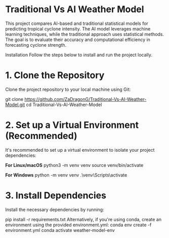 # Traditional Vs AI Weather Model

This project compares AI-based and traditional statistical models for predicting tropical cyclone intensity. 
The AI model leverages machine learning techniques, while the traditional approach uses statistical methods. 
The goal is to evaluate their accuracy and computational efficiency in forecasting cyclone strength.

Installation
Follow the steps below to install and run the project locally.

 # 1. Clone the Repository
Clone the project repository to your local machine using Git:

git clone https://github.com/ZaDragonG/Traditional-Vs-AI-Weather-Model.git
cd Traditional-Vs-AI-Weather-Model

# 2. Set up a Virtual Environment (Recommended)
It's recommended to set up a virtual environment to isolate your project dependencies:

**For Linux/macOS**
python3 -m venv venv
source venv/bin/activate

**For Windows**
python -m venv venv
.\venv\Scripts\activate

# 3. Install Dependencies
Install the necessary dependencies by running:

pip install -r requirements.txt
Alternatively, if you're using conda, create an environment using the provided environment.yml:
conda env create -f environment.yml
conda activate weather-model-env


